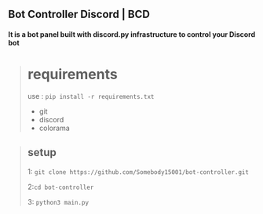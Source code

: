 ## Bot Controller Discord | BCD
#### It is a bot panel built with discord.py infrastructure to control your Discord bot

> # requirements
> use : `pip install -r requirements.txt`
> - git
> - discord
> - colorama

> ## setup
> 1: `git clone https://github.com/Somebody15001/bot-controller.git`
> 
> 2:`cd bot-controller`
> 
> 3: `python3 main.py`
